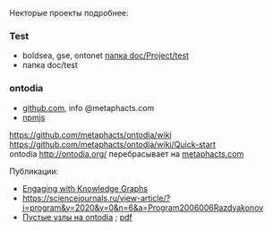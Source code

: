 Некторые проекты подробнее:

### Test
- boldsea, gse, ontonet [папка doc/Project/test](https://github.com/bpmbpm/doc/tree/main/Project/test)
- папка doc/test
### ontodia
- [github.com](https://github.com/metaphacts/ontodia/), info @metaphacts.com
- [npmjs](https://www.npmjs.com/package/ontodia/v/0.6.1-dev.20171013)

https://github.com/metaphacts/ontodia/wiki  
https://github.com/metaphacts/ontodia/wiki/Quick-start  
ontodia http://ontodia.org/ перебраcывает на [metaphacts.com](https://metaphacts.com/solutions/semantic-knowledge-modeling)
 
Публикации:
- [Engaging with Knowledge Graphs](https://virtualtreasury.ie/archive-fever/mining-for-connections-in-the-records-knowledge-graphs)
- https://sciencejournals.ru/view-article/?j=program&y=2020&v=0&n=6&a=Program2006006Razdyakonov
- [Пустые узлы на ontodia](https://sciencejournals.ru/view-article/?j=program&y=2020&v=0&n=6&a=Program2006006Razdyakonov) ; [pdf](https://www.hse.ru/data/2024/06/17/2117979869/%D0%A0%D0%B0%D0%B7%D0%B4%D1%8C%D1%8F%D0%BA%D0%BE%D0%BD%D0%BE%D0%B2_%D1%81%D1%82%D0%B0%D1%82%D1%8C%D1%8F%205.pdf)
  
